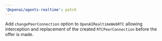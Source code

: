 ```yaml
---
'@openai/agents-realtime': patch
---
```


Add `changePeerConnection` option to `OpenAIRealtimeWebRTC` allowing interception
and replacement of the created `RTCPeerConnection` before the offer is made.
